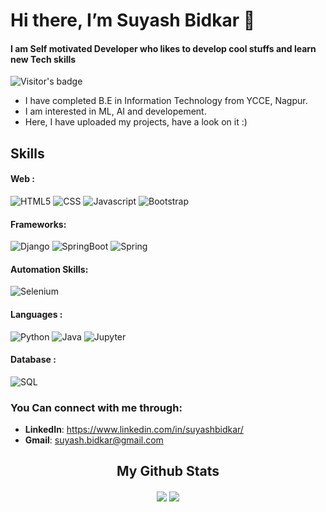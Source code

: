 # Hi there, I’m **Suyash Bidkar** 👋 
#### I am Self motivated Developer who likes to develop cool stuffs and learn new Tech skills

![Visitor's badge](https://komarev.com/ghpvc/?username=Suyash642)  

-  I have completed B.E in Information Technology from YCCE, Nagpur.
-  I am interested in ML, AI and developement.
-  Here, I have uploaded my projects, have a look on it :)

## Skills   
#### Web :
![HTML5](https://img.shields.io/badge/HTML5-E34F26?style=for-the-badge&logo=html5&logoColor=white)
![CSS](https://img.shields.io/badge/CSS-239120?&style=for-the-badge&logo=css3&logoColor=white)
![Javascript](https://img.shields.io/badge/JavaScript-323330?style=for-the-badge&logo=javascript&logoColor=F7DF1E)
![Bootstrap](https://img.shields.io/badge/Bootstrap-563D7C?style=for-the-badge&logo=bootstrap&logoColor=white)

#### Frameworks:
![Django](https://img.shields.io/badge/Django-092E20?style=for-the-badge&logo=django&logoColor=white)
![SpringBoot](	https://img.shields.io/badge/Spring_Boot-F2F4F9?style=for-the-badge&logo=spring-boot)
![Spring](	https://img.shields.io/badge/Spring-6DB33F?style=for-the-badge&logo=spring&logoColor=white)

#### Automation Skills:
![Selenium](https://img.shields.io/badge/Selenium-43B02A?style=for-the-badge&logo=Selenium&logoColor=white)

#### Languages :
![Python](https://img.shields.io/badge/Python-3776AB?style=for-the-badge&logo=python&logoColor=white)
![Java](https://img.shields.io/badge/Java-ED8B00?style=for-the-badge&logo=java&logoColor=white)
![Jupyter](https://img.shields.io/badge/Jupyter-F37626.svg?&style=for-the-badge&logo=Jupyter&logoColor=white)

#### Database :
![SQL](	https://img.shields.io/badge/MySQL-005C84?style=for-the-badge&logo=mysql&logoColor=white)


 ### You Can connect with me through:  
  - **LinkedIn**: https://www.linkedin.com/in/suyashbidkar/
  - **Gmail**: suyash.bidkar@gmail.com


<div align="center">
<h2>My Github Stats </h2>

 <img align="center" src= "https://github-readme-stats.vercel.app/api?username=Suyash642&show_icons=true&theme=dracula">
 <img align="center" src="https://github-readme-stats.anuraghazra1.vercel.app/api/top-langs/?username=Suyash642&theme=dracula&show_icons=true&hide_border=true" />
 </div>

<!---
Suyash642/Suyash642 is a ✨ special ✨ repository because its `README.md` (this file) appears on your GitHub profile.
You can click the Preview link to take a look at your changes.
--->
